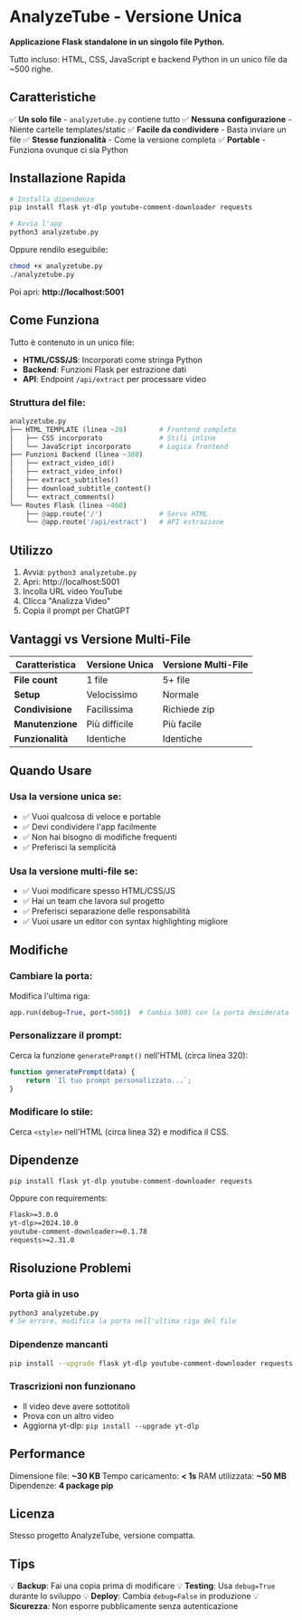 # AnalyzeTube - Versione Unica

**Applicazione Flask standalone in un singolo file Python.**

Tutto incluso: HTML, CSS, JavaScript e backend Python in un unico file da ~500 righe.

## Caratteristiche

✅ **Un solo file** - `analyzetube.py` contiene tutto
✅ **Nessuna configurazione** - Niente cartelle templates/static
✅ **Facile da condividere** - Basta inviare un file
✅ **Stesse funzionalità** - Come la versione completa
✅ **Portable** - Funziona ovunque ci sia Python

## Installazione Rapida

```bash
# Installa dipendenze
pip install flask yt-dlp youtube-comment-downloader requests

# Avvia l'app
python3 analyzetube.py
```

Oppure rendilo eseguibile:

```bash
chmod +x analyzetube.py
./analyzetube.py
```

Poi apri: **http://localhost:5001**

## Come Funziona

Tutto è contenuto in un unico file:

- **HTML/CSS/JS**: Incorporati come stringa Python
- **Backend**: Funzioni Flask per estrazione dati
- **API**: Endpoint `/api/extract` per processare video

### Struttura del file:

```python
analyzetube.py
├── HTML_TEMPLATE (linea ~28)        # Frontend completo
│   ├── CSS incorporato              # Stili inline
│   └── JavaScript incorporato       # Logica frontend
├── Funzioni Backend (linea ~380)
│   ├── extract_video_id()
│   ├── extract_video_info()
│   ├── extract_subtitles()
│   ├── download_subtitle_content()
│   └── extract_comments()
└── Routes Flask (linea ~460)
    ├── @app.route('/')              # Serve HTML
    └── @app.route('/api/extract')   # API estrazione
```

## Utilizzo

1. Avvia: `python3 analyzetube.py`
2. Apri: http://localhost:5001
3. Incolla URL video YouTube
4. Clicca "Analizza Video"
5. Copia il prompt per ChatGPT

## Vantaggi vs Versione Multi-File

| Caratteristica | Versione Unica | Versione Multi-File |
|----------------|----------------|---------------------|
| **File count** | 1 file | 5+ file |
| **Setup** | Velocissimo | Normale |
| **Condivisione** | Facilissima | Richiede zip |
| **Manutenzione** | Più difficile | Più facile |
| **Funzionalità** | Identiche | Identiche |

## Quando Usare

### Usa la versione unica se:
- ✅ Vuoi qualcosa di veloce e portable
- ✅ Devi condividere l'app facilmente
- ✅ Non hai bisogno di modifiche frequenti
- ✅ Preferisci la semplicità

### Usa la versione multi-file se:
- ✅ Vuoi modificare spesso HTML/CSS/JS
- ✅ Hai un team che lavora sul progetto
- ✅ Preferisci separazione delle responsabilità
- ✅ Vuoi usare un editor con syntax highlighting migliore

## Modifiche

### Cambiare la porta:

Modifica l'ultima riga:

```python
app.run(debug=True, port=5001)  # Cambia 5001 con la porta desiderata
```

### Personalizzare il prompt:

Cerca la funzione `generatePrompt()` nell'HTML (circa linea 320):

```javascript
function generatePrompt(data) {
    return `Il tuo prompt personalizzato...`;
}
```

### Modificare lo stile:

Cerca `<style>` nell'HTML (circa linea 32) e modifica il CSS.

## Dipendenze

```bash
pip install flask yt-dlp youtube-comment-downloader requests
```

Oppure con requirements:

```txt
Flask>=3.0.0
yt-dlp>=2024.10.0
youtube-comment-downloader>=0.1.78
requests>=2.31.0
```

## Risoluzione Problemi

### Porta già in uso
```bash
python3 analyzetube.py
# Se errore, modifica la porta nell'ultima riga del file
```

### Dipendenze mancanti
```bash
pip install --upgrade flask yt-dlp youtube-comment-downloader requests
```

### Trascrizioni non funzionano
- Il video deve avere sottotitoli
- Prova con un altro video
- Aggiorna yt-dlp: `pip install --upgrade yt-dlp`

## Performance

Dimensione file: **~30 KB**
Tempo caricamento: **< 1s**
RAM utilizzata: **~50 MB**
Dipendenze: **4 package pip**

## Licenza

Stesso progetto AnalyzeTube, versione compatta.

## Tips

💡 **Backup**: Fai una copia prima di modificare
💡 **Testing**: Usa `debug=True` durante lo sviluppo
💡 **Deploy**: Cambia `debug=False` in produzione
💡 **Sicurezza**: Non esporre pubblicamente senza autenticazione
